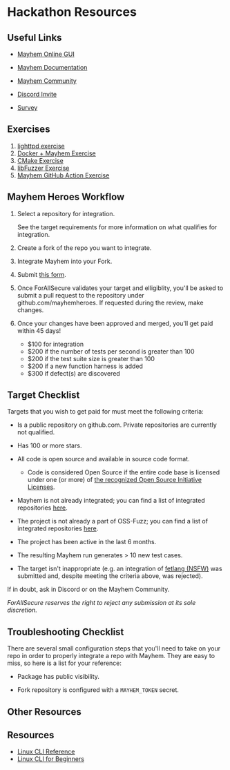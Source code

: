 # Hackathon Resources

## Useful Links

- [Mayhem Online GUI](https://mayhem.forallsecure.com/)

- [Mayhem Documentation](https://mayhem.forallsecure.com/docs/)

- [Mayhem Community](https://community.forallsecure.com/)

- [Discord Invite](https://discord.gg/UNBvxyq6)

- [Survey](https://dydbdnwi0qu.typeform.com/to/jZEKf0it)

## Exercises

1. [lighttpd exercise](lighttpd-example.md)
2. [Docker + Mayhem Exercise](docker-intro.md)
3. [CMake Exercise](cmake-exersize.md)
4. [libFuzzer Exercise](libfuzzer-exercise.md)
5. [Mayhem GitHub Action Exercise](gh-actions.md)

## Mayhem Heroes Workflow

1. Select a repository for integration.

    See the target requirements for more information on what qualifies for integration.

2. Create a fork of the repo you want to integrate.

3. Integrate Mayhem into your Fork.

4. Submit [this form](https://dydbdnwi0qu.typeform.com/to/YYJdU5wd).

5. Once ForAllSecure validates your target and elligiblity, you'll be asked to submit a pull request to the repository under github.com/mayhemheroes. If requested during the review, make changes.

6. Once your changes have been approved and merged, you'll get paid within 45 days!
    * $100 for integration
    * $200 if the number of tests per second is greater than 100
    * $200 if the test suite size is greater than 100
    * $200 if a new function harness is added
    * $300 if defect(s) are discovered

## Target Checklist

Targets that you wish to get paid for must meet the following criteria:

* Is a public repository on github.com.  Private repositories are currently not qualified.

* Has 100 or more stars.

* All code is open source and available in source code format.

    - Code is considered Open Source if the entire code base is licensed under one (or more) of [the recognized Open Source Initiative Licenses](https://opensource.org/licenses/alphabetical). 

* Mayhem is not already integrated; you can find a list of integrated repositories [here](https://github.com/mayhemheroes).

* The project is not already a part of OSS-Fuzz; you can find a list of integrated repositories [here](https://github.com/google/oss-fuzz/tree/master/projects).

* The project has been active in the last 6 months.

* The resulting Mayhem run generates > 10 new test cases.

* The target isn't inappropriate (e.g. an integration of [fetlang (NSFW)](https://github.com/fetlang/fetlang) was submitted and, despite meeting the criteria above, was rejected).

If in doubt, ask in Discord or on the Mayhem Community.

_ForAllSecure reserves the right to reject any submission at its sole discretion._

## Troubleshooting Checklist

There are several small configuration steps that you'll need to take on your repo in order to properly integrate a repo with Mayhem. They are easy to miss, so here is a list for your reference:

* Package has public visibility.

* Fork repository is configured with a `MAYHEM_TOKEN` secret.

## Other Resources

## Resources

* [Linux CLI Reference](assets/Linux_Useful_Commands.pdf)
* [Linux CLI for Beginners](https://ubuntu.com/tutorials/command-line-for-beginners#1-overview)
